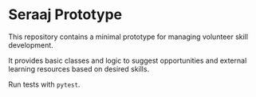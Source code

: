 # Seraaj Prototype

This repository contains a minimal prototype for managing volunteer skill development.

It provides basic classes and logic to suggest opportunities and external learning resources based on desired skills.

Run tests with `pytest`.
